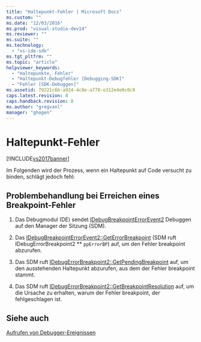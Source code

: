 ```yaml
---
title: "Haltepunkt-Fehler | Microsoft Docs"
ms.custom: ""
ms.date: "12/03/2016"
ms.prod: "visual-studio-dev14"
ms.reviewer: ""
ms.suite: ""
ms.technology: 
  - "vs-ide-sdk"
ms.tgt_pltfrm: ""
ms.topic: "article"
helpviewer_keywords: 
  - "Haltepunkte, Fehler"
  - "Haltepunkt-Debugfehler [Debugging-SDK]"
  - "Fehler [SDK-Debuggen]"
ms.assetid: 79221c6b-a924-4c8e-a778-e312e4e0c0c8
caps.latest.revision: 8
caps.handback.revision: 8
ms.author: "gregvanl"
manager: "ghogen"
---
```

# Haltepunkt-Fehler
[!INCLUDE[vs2017banner](../../code-quality/includes/vs2017banner.md)]

Im Folgenden wird der Prozess, wenn ein Haltepunkt auf Code versucht zu binden, schlägt jedoch fehl:  
  
## Problembehandlung bei Erreichen eines Breakpoint\-Fehler  
  
1.  Das Debugmodul \(DE\) sendet [IDebugBreakpointErrorEvent2](../../extensibility/debugger/reference/idebugbreakpointerrorevent2.md) Debuggen auf den Manager der Sitzung \(SDM\).  
  
2.  Das [IDebugBreakpointErrorEvent2::GetErrorBreakpoint](../../extensibility/debugger/reference/idebugbreakpointerrorevent2-geterrorbreakpoint.md) \(SDM ruft IDebugErrorBreakpoint2 \*\* `ppErrorBP`\) auf, um den Fehler breakpoint abzurufen.  
  
3.  Das SDM ruft [IDebugErrorBreakpoint2::GetPendingBreakpoint](../../extensibility/debugger/reference/idebugerrorbreakpoint2-getpendingbreakpoint.md) auf, um den ausstehenden Haltepunkt abzurufen, aus dem der Fehler breakpoint stammt.  
  
4.  Das SDM ruft [IDebugErrorBreakpoint2::GetBreakpointResolution](../../extensibility/debugger/reference/idebugerrorbreakpoint2-getbreakpointresolution.md) auf, um die Ursache zu erhalten, warum der Fehler breakpoint, der fehlgeschlagen ist.  
  
## Siehe auch  
 [Aufrufen von Debugger\-Ereignissen](../../extensibility/debugger/calling-debugger-events.md)